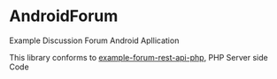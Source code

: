 # AndroidForum
Example Discussion Forum Android Apllication

This library conforms to [example-forum-rest-api-php](https://github.com/bekaku/example-forum-rest-api-php), PHP Server side Code
